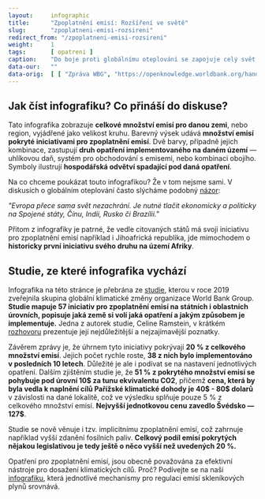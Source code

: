 ```yaml
---
layout:     infographic
title:      "Zpoplatnění emisí: Rozšíření ve světě"
slug:       "zpoplatneni-emisi-rozsireni"
redirect_from: "/zpoplatneni-emisi-rozsireni"
weight:     1
tags:       [ opatreni ]
caption:    "Do boje proti globálnímu oteplování se zapojuje celý svět, není to doména Evropské unie, jak často slýcháme. Podívejte se, jak je na tom svět s implementací opatření pro zpoplatnění emisí."
data-our:   ""
data-orig:	[ [ "Zpráva WBG", "https://openknowledge.worldbank.org/handle/10986/31755" ] ]
---
```

## Jak číst infografiku? Co přináší do diskuse?

Tato infografika zobrazuje **celkové množství emisí pro danou zemi**, nebo region, vyjádřené jako velikost kruhu. Barevný výsek udává **množství emisí pokryté iniciativami pro zpoplatnění emisí**. Dvě barvy, případně jejich kombinace, zastupují **druh opatření implementovaného na daném území** — uhlíkovou daň, systém pro obchodování s emisemi, nebo kombinaci obojího. Symboly ilustrují **hospodářská odvětví spadající pod daná opatření**.

Na co chceme poukázat touto infografikou? Že v tom nejsme sami. V diskusích o globálním oteplování často slýcháme podobný [názor](https://ekonom.ihned.cz/c7-66651430-gidm1-56a8b8ae97805c7?fbclid=IwAR2DXFuH6KfXE0ZRpfAMnyGeFoQZlzH252vKvPLlsRPbxs5pmYl6RCT8ZUE): 

_"Evropa přece sama svět nezachrání. Je nutné tlačit ekonomicky a politicky na Spojené státy, Čínu, Indii, Rusko či Brazílii."_

Přitom z infografiky je patrné, že vedle citovaných států má svoji iniciativu pro zpoplatnění emisí například i Jihoafrická republika, jde mimochodem o **historicky první iniciativu svého druhu na území Afriky**.

## Studie, ze které infografika vychází

Infografika na této stránce je přebrána ze [studie](https://openknowledge.worldbank.org/handle/10986/31755), kterou v roce 2019 zveřejnila skupina globální klimatické změny organizace World Bank Group. **Studie mapuje 57 iniciativ pro zpoplatnění emisí na státních i oblastních úrovních, popisuje jaká země si volí jaká opatření a jakým způsobem je implementuje.** Jedna z autorek studie, Celine Ramstein, v krátkém [rozhovoru](https://www.youtube.com/watch?v=jBcpZahjKcE) prezentuje její nejdůležitější a nejzajímavější poznatky.

Závěrem zprávy je, že úhrnem tyto iniciativy pokrývají **20 % z celkového množství emisí**. Jejich počet rychle roste, **38 z nich bylo implementováno v posledních 10 letech**. Důležité je ale i podívat se na nastavení jednotlivých opatření. Dalším zjištěním studie je, že **51 % z pokrytého množství emisí se pohybuje pod úrovní 10$ za tunu ekvivalentu CO2**, přičemž **cena, která by byla vedla k naplnění cílů Pařížské klimatické dohody je 40$ - 80$ dolarů** v závislosti na dané lokalitě, což ve výsledku splňuje pouze 5 % z celkového množství emisí. **Nejvyšší jednotkovou cenu zavedlo Švédsko — 127$**.

Studie se nově věnuje i tzv. implicitnímu zpoplatnění emisí, což zahrnuje například vyšší zdanění fosilních paliv. **Celkový podíl emisí pokrytých nějakou legislativou je tedy ještě o něco vyšší než uvedených 20 %.**

Opatření pro zpoplatnění emisí, jsou obecně považována za efektivní nástroje pro dosažení klimatických cílů. Proč? Podívejte se na naši [infografiku](https://faktaoklimatu.cz/infografiky/mitigacni-opatreni-mmf), která jednotlivé mechanismy pro regulaci emisí skleníkových plynů srovnává.